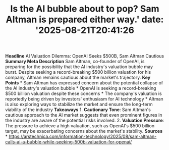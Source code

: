 ﻿---
title: "Is the AI bubble about to pop? Sam Altman is prepared either way.'
date: '2025-08-21T20:41:26"
category: "Markets"
summary: ""
slug: "is the ai bubble about to pop sam altman is prepared either "
source_urls:
  - "https://arstechnica.com/information-technology/2025/08/sam-altman-calls-ai-a-bubble-while-seeking-500b-valuation-for-openai/"
seo:
  title: "Is the AI bubble about to pop? Sam Altman is prepared either way. | Hash n Hedge'
  description: '"
  keywords: ["news", "markets", "brief"]
---
**Headline** AI Valuation Dilemma: OpenAI Seeks $500B, Sam Altman Cautious  **Summary Meta Description** Sam Altman, co-founder of OpenAI, is preparing for the possibility that the AI industry's valuation bubble may burst. Despite seeking a record-breaking $500 billion valuation for his company, Altman remains cautious about the market's trajectory.  **Key Points**  * Sam Altman has expressed concern about the potential collapse of the AI industry's valuation bubble * OpenAI is seeking a record-breaking $500 billion valuation despite these concerns * The company's valuation is reportedly being driven by investors' enthusiasm for AI technology * Altman is also exploring ways to stabilize the market and ensure the long-term viability of the industry  **Takeaways**  1. **Cautionary Tone**: Sam Altman's cautious approach to the AI market suggests that even prominent figures in the industry are aware of the potential risks involved. 2. **Valuation Pressure**: The pressure to achieve a high valuation, such as OpenAI's $500 billion target, may be exacerbating concerns about the market's stability.  **Sources** * https://arstechnica.com/information-technology/2025/08/sam-altman-calls-ai-a-bubble-while-seeking-500b-valuation-for-openai/ 
